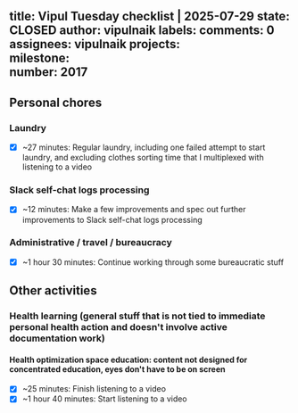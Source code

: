 title:	Vipul Tuesday checklist | 2025-07-29
state:	CLOSED
author:	vipulnaik
labels:	
comments:	0
assignees:	vipulnaik
projects:	
milestone:	
number:	2017
--
## Personal chores

### Laundry

- [x] ~27 minutes: Regular laundry, including one failed attempt to start laundry, and excluding clothes sorting time that I multiplexed with listening to a video

### Slack self-chat logs processing

- [x] ~12 minutes: Make a few improvements and spec out further improvements to Slack self-chat logs processing

### Administrative / travel / bureaucracy

- [x] ~1 hour 30 minutes: Continue working through some bureaucratic stuff

## Other activities

### Health learning (general stuff that is not tied to immediate personal health action and doesn't involve active documentation work)

#### Health optimization space education: content not designed for concentrated education, eyes don't have to be on screen

- [x] ~25 minutes: Finish listening to a video
- [x] ~1 hour 40 minutes: Start listening to a video
